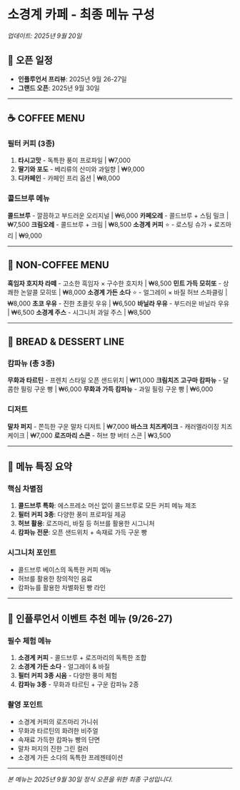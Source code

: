 # 소경계 카페 - 최종 메뉴 구성
*업데이트: 2025년 9월 20일*

## 📅 오픈 일정
- **인플루언서 프리뷰**: 2025년 9월 26-27일
- **그랜드 오픈**: 2025년 9월 30일

---

## ☕ COFFEE MENU

### 필터 커피 (3종)
1. **타시고맛** - 독특한 풍미 프로파일 | ₩7,000
2. **딸기와 포도** - 베리류의 산미와 과일향 | ₩9,000
3. **디카페인** - 카페인 프리 옵션 | ₩8,000

### 콜드브루 메뉴
**콜드브루** - 깔끔하고 부드러운 오리지널 | ₩6,000
**카페오레** - 콜드브루 + 스팀 밀크 | ₩7,500
**크림오레** - 콜드브루 + 크림 | ₩8,500
**소경계 커피** ⭐ - 로스팅 슈가 + 로즈마리 | ₩9,000

---

## 🍃 NON-COFFEE MENU

**흑임자 호지차 라떼** - 고소한 흑임자 × 구수한 호지차 | ₩8,500
**민트 가득 모히또** - 상쾌한 논알콜 모히또 | ₩8,000
**소경계 가든 소다** ⭐ - 얼그레이 × 바질 허브 스파클링 | ₩8,000
**초코 우유** - 진한 초콜릿 우유 | ₩6,500
**바닐라 우유** - 부드러운 바닐라 우유 | ₩6,500
**소경계 주스** - 시그니처 과일 주스 | ₩8,500

---

## 🍞 BREAD & DESSERT LINE

### 캄파뉴 (총 3종)

**무화과 타르틴** - 프렌치 스타일 오픈 샌드위치 | ₩11,000
**크림치즈 고구마 캄파뉴** - 달콤한 필링 구운 빵 | ₩6,000
**무화과 가득 캄파뉴** - 과일 필링 구운 빵 | ₩6,000

### 디저트

**말차 퍼지** - 쫀득한 구운 말차 디저트 | ₩7,000
**바스크 치즈케이크** - 캐러멜라이징 치즈케이크 | ₩7,000
**로즈마리 스콘** - 허브 향 버터 스콘 | ₩3,500

---

## 📝 메뉴 특징 요약

### 핵심 차별점
1. **콜드브루 특화**: 에스프레소 머신 없이 콜드브루로 모든 커피 메뉴 제조
2. **필터 커피 3종**: 다양한 풍미 프로파일 제공
3. **허브 활용**: 로즈마리, 바질 등 허브를 활용한 시그니처
4. **캄파뉴 전문**: 오픈 샌드위치 + 속재료 가득 구운 빵

### 시그니처 포인트
- 콜드브루 베이스의 독특한 커피 메뉴
- 허브를 활용한 창의적인 음료
- 캄파뉴를 활용한 차별화된 빵 라인

---

## 🎯 인플루언서 이벤트 추천 메뉴 (9/26-27)

### 필수 체험 메뉴
1. **소경계 커피** - 콜드브루 + 로즈마리의 독특한 조합
2. **소경계 가든 소다** - 얼그레이 & 바질
3. **필터 커피 3종 시음** - 다양한 풍미 체험
4. **캄파뉴 3종** - 무화과 타르틴 + 구운 캄파뉴 2종

### 촬영 포인트
- 소경계 커피의 로즈마리 가니쉬
- 무화과 타르틴의 화려한 비주얼
- 속재료 가득한 캄파뉴 빵의 단면
- 말차 퍼지의 진한 그린 컬러
- 소경계 가든 소다의 독특한 프레젠테이션

---

*본 메뉴는 2025년 9월 30일 정식 오픈을 위한 최종 구성입니다.*